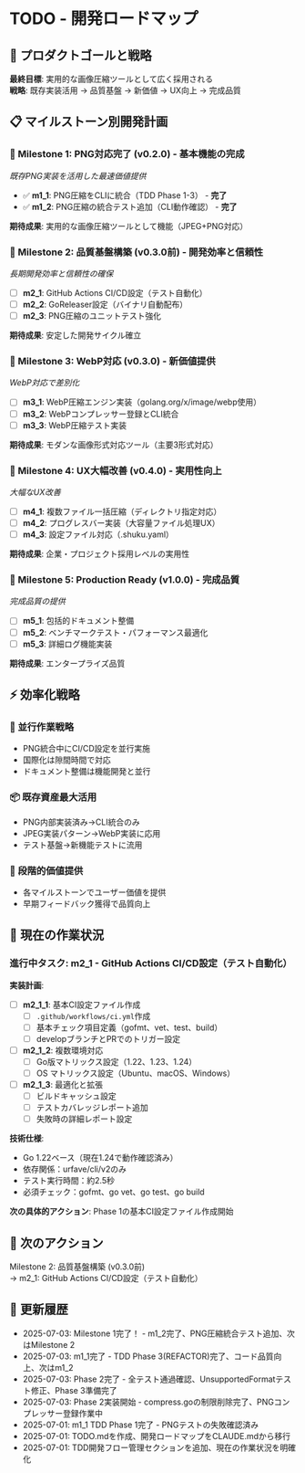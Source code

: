 # TODO - 開発ロードマップ

## 🎯 プロダクトゴールと戦略

**最終目標**: 実用的な画像圧縮ツールとして広く採用される  
**戦略**: 既存実装活用 → 品質基盤 → 新価値 → UX向上 → 完成品質

## 📋 マイルストーン別開発計画

### 🎯 Milestone 1: PNG対応完了 (v0.2.0) - 基本機能の完成
*既存PNG実装を活用した最速価値提供*

- ✅ **m1_1**: PNG圧縮をCLIに統合（TDD Phase 1-3） - **完了**
- ✅ **m1_2**: PNG圧縮の統合テスト追加（CLI動作確認） - **完了**

**期待成果**: 実用的な画像圧縮ツールとして機能（JPEG+PNG対応）

### 🎯 Milestone 2: 品質基盤構築 (v0.3.0前) - 開発効率と信頼性
*長期開発効率と信頼性の確保*

- [ ] **m2_1**: GitHub Actions CI/CD設定（テスト自動化）
- [ ] **m2_2**: GoReleaser設定（バイナリ自動配布）
- [ ] **m2_3**: PNG圧縮のユニットテスト強化

**期待成果**: 安定した開発サイクル確立

### 🎯 Milestone 3: WebP対応 (v0.3.0) - 新価値提供
*WebP対応で差別化*

- [ ] **m3_1**: WebP圧縮エンジン実装（golang.org/x/image/webp使用）
- [ ] **m3_2**: WebPコンプレッサー登録とCLI統合
- [ ] **m3_3**: WebP圧縮テスト実装

**期待成果**: モダンな画像形式対応ツール（主要3形式対応）

### 🎯 Milestone 4: UX大幅改善 (v0.4.0) - 実用性向上
*大幅なUX改善*

- [ ] **m4_1**: 複数ファイル一括圧縮（ディレクトリ指定対応）
- [ ] **m4_2**: プログレスバー実装（大容量ファイル処理UX）
- [ ] **m4_3**: 設定ファイル対応（.shuku.yaml）

**期待成果**: 企業・プロジェクト採用レベルの実用性

### 🎯 Milestone 5: Production Ready (v1.0.0) - 完成品質
*完成品質の提供*

- [ ] **m5_1**: 包括的ドキュメント整備
- [ ] **m5_2**: ベンチマークテスト・パフォーマンス最適化
- [ ] **m5_3**: 詳細ログ機能実装

**期待成果**: エンタープライズ品質

## ⚡ 効率化戦略

### 🔄 並行作業戦略
- PNG統合中にCI/CD設定を並行実施
- 国際化は隙間時間で対応
- ドキュメント整備は機能開発と並行

### 📦 既存資産最大活用
- PNG内部実装済み→CLI統合のみ
- JPEG実装パターン→WebP実装に応用
- テスト基盤→新機能テストに流用

### 🎪 段階的価値提供
- 各マイルストーンでユーザー価値を提供
- 早期フィードバック獲得で品質向上

## 🚧 現在の作業状況

### 進行中タスク: m2_1 - GitHub Actions CI/CD設定（テスト自動化）

**実装計画**:
- [ ] **m2_1_1**: 基本CI設定ファイル作成
  - [ ] `.github/workflows/ci.yml`作成
  - [ ] 基本チェック項目定義（gofmt、vet、test、build）
  - [ ] developブランチとPRでのトリガー設定
- [ ] **m2_1_2**: 複数環境対応
  - [ ] Go版マトリックス設定（1.22、1.23、1.24）
  - [ ] OS マトリックス設定（Ubuntu、macOS、Windows）
- [ ] **m2_1_3**: 最適化と拡張
  - [ ] ビルドキャッシュ設定
  - [ ] テストカバレッジレポート追加
  - [ ] 失敗時の詳細レポート設定

**技術仕様**:
- Go 1.22ベース（現在1.24で動作確認済み）
- 依存関係：urfave/cli/v2のみ
- テスト実行時間：約2.5秒
- 必須チェック：gofmt、go vet、go test、go build

**次の具体的アクション**: Phase 1の基本CI設定ファイル作成開始

## 🚀 次のアクション

Milestone 2: 品質基盤構築 (v0.3.0前)  
→ m2_1: GitHub Actions CI/CD設定（テスト自動化）

## 📅 更新履歴

- 2025-07-03: Milestone 1完了！ - m1_2完了、PNG圧縮統合テスト追加、次はMilestone 2
- 2025-07-03: m1_1完了 - TDD Phase 3(REFACTOR)完了、コード品質向上、次はm1_2
- 2025-07-03: Phase 2完了 - 全テスト通過確認、UnsupportedFormatテスト修正、Phase 3準備完了
- 2025-07-03: Phase 2実装開始 - compress.goの制限削除完了、PNGコンプレッサー登録作業中
- 2025-07-01: m1_1 TDD Phase 1完了 - PNGテストの失敗確認済み
- 2025-07-01: TODO.mdを作成、開発ロードマップをCLAUDE.mdから移行
- 2025-07-01: TDD開発フロー管理セクションを追加、現在の作業状況を明確化

